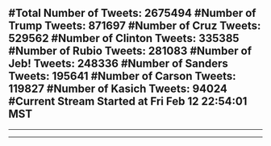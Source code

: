 #Total Number of Tweets: 2675494 
#Number of Trump Tweets: 871697
#Number of Cruz Tweets: 529562
#Number of Clinton Tweets: 335385
#Number of Rubio Tweets: 281083
#Number of Jeb! Tweets: 248336
#Number of Sanders Tweets: 195641
#Number of Carson Tweets: 119827
#Number of Kasich Tweets: 94024
#Current Stream Started at Fri Feb 12 22:54:01 MST
---
---
---
